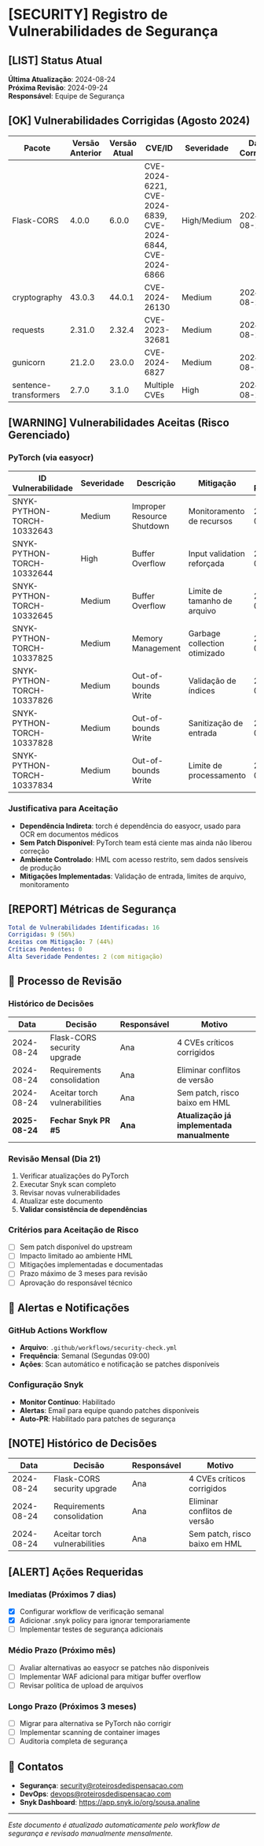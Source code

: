 # [SECURITY] Registro de Vulnerabilidades de Segurança

## [LIST] Status Atual

**Última Atualização**: 2024-08-24  
**Próxima Revisão**: 2024-09-24  
**Responsável**: Equipe de Segurança

## [OK] Vulnerabilidades Corrigidas (Agosto 2024)

| Pacote | Versão Anterior | Versão Atual | CVE/ID | Severidade | Data Correção |
|--------|----------------|--------------|---------|------------|---------------|
| Flask-CORS | 4.0.0 | 6.0.0 | CVE-2024-6221, CVE-2024-6839, CVE-2024-6844, CVE-2024-6866 | High/Medium | 2024-08-24 |
| cryptography | 43.0.3 | 44.0.1 | CVE-2024-26130 | Medium | 2024-08-24 |
| requests | 2.31.0 | 2.32.4 | CVE-2023-32681 | Medium | 2024-08-24 |
| gunicorn | 21.2.0 | 23.0.0 | CVE-2024-6827 | Medium | 2024-08-24 |
| sentence-transformers | 2.7.0 | 3.1.0 | Multiple CVEs | High | 2024-08-24 |

## [WARNING] Vulnerabilidades Aceitas (Risco Gerenciado)

### PyTorch (via easyocr)

| ID Vulnerabilidade | Severidade | Descrição | Mitigação | Prazo Revisão |
|-------------------|------------|-----------|-----------|---------------|
| SNYK-PYTHON-TORCH-10332643 | Medium | Improper Resource Shutdown | Monitoramento de recursos | 2025-02-28 |
| SNYK-PYTHON-TORCH-10332644 | High | Buffer Overflow | Input validation reforçada | 2025-02-28 |
| SNYK-PYTHON-TORCH-10332645 | Medium | Buffer Overflow | Limite de tamanho de arquivo | 2025-02-28 |
| SNYK-PYTHON-TORCH-10337825 | Medium | Memory Management | Garbage collection otimizado | 2025-02-28 |
| SNYK-PYTHON-TORCH-10337826 | Medium | Out-of-bounds Write | Validação de índices | 2025-02-28 |
| SNYK-PYTHON-TORCH-10337828 | Medium | Out-of-bounds Write | Sanitização de entrada | 2025-02-28 |
| SNYK-PYTHON-TORCH-10337834 | Medium | Out-of-bounds Write | Limite de processamento | 2025-02-28 |

### Justificativa para Aceitação
- **Dependência Indireta**: torch é dependência do easyocr, usado para OCR em documentos médicos
- **Sem Patch Disponível**: PyTorch team está ciente mas ainda não liberou correção
- **Ambiente Controlado**: HML com acesso restrito, sem dados sensíveis de produção
- **Mitigações Implementadas**: Validação de entrada, limites de arquivo, monitoramento

## [REPORT] Métricas de Segurança

```yaml
Total de Vulnerabilidades Identificadas: 16
Corrigidas: 9 (56%)
Aceitas com Mitigação: 7 (44%)
Críticas Pendentes: 0
Alta Severidade Pendentes: 2 (com mitigação)
```

## 🔄 Processo de Revisão

### Histórico de Decisões

| Data | Decisão | Responsável | Motivo |
|------|---------|-------------|--------|
| 2024-08-24 | Flask-CORS security upgrade | Ana | 4 CVEs críticos corrigidos |
| 2024-08-24 | Requirements consolidation | Ana | Eliminar conflitos de versão |
| 2024-08-24 | Aceitar torch vulnerabilities | Ana | Sem patch, risco baixo em HML |
| **2025-08-24** | **Fechar Snyk PR #5** | **Ana** | **Atualização já implementada manualmente** |

### Revisão Mensal (Dia 21)
1. Verificar atualizações do PyTorch
2. Executar Snyk scan completo
3. Revisar novas vulnerabilidades
4. Atualizar este documento
5. **Validar consistência de dependências**

### Critérios para Aceitação de Risco
- [ ] Sem patch disponível do upstream
- [ ] Impacto limitado ao ambiente HML
- [ ] Mitigações implementadas e documentadas
- [ ] Prazo máximo de 3 meses para revisão
- [ ] Aprovação do responsável técnico

## 📢 Alertas e Notificações

### GitHub Actions Workflow
- **Arquivo**: `.github/workflows/security-check.yml`
- **Frequência**: Semanal (Segundas 09:00)
- **Ações**: Scan automático e notificação se patches disponíveis

### Configuração Snyk
- **Monitor Contínuo**: Habilitado
- **Alertas**: Email para equipe quando patches disponíveis
- **Auto-PR**: Habilitado para patches de segurança

## [NOTE] Histórico de Decisões

| Data | Decisão | Responsável | Motivo |
|------|---------|-------------|--------|
| 2024-08-24 | Flask-CORS security upgrade | Ana | 4 CVEs críticos corrigidos |
| 2024-08-24 | Requirements consolidation | Ana | Eliminar conflitos de versão |
| 2024-08-24 | Aceitar torch vulnerabilities | Ana | Sem patch, risco baixo em HML |

## [ALERT] Ações Requeridas

### Imediatas (Próximos 7 dias)
- [x] Configurar workflow de verificação semanal
- [x] Adicionar .snyk policy para ignorar temporariamente
- [ ] Implementar testes de segurança adicionais

### Médio Prazo (Próximo mês)
- [ ] Avaliar alternativas ao easyocr se patches não disponíveis
- [ ] Implementar WAF adicional para mitigar buffer overflow
- [ ] Revisar política de upload de arquivos

### Longo Prazo (Próximos 3 meses)
- [ ] Migrar para alternativa se PyTorch não corrigir
- [ ] Implementar scanning de container images
- [ ] Auditoria completa de segurança

## 📧 Contatos

- **Segurança**: security@roteirosdedispensacao.com
- **DevOps**: devops@roteirosdedispensacao.com
- **Snyk Dashboard**: https://app.snyk.io/org/sousa.analine

---

*Este documento é atualizado automaticamente pelo workflow de segurança e revisado manualmente mensalmente.*